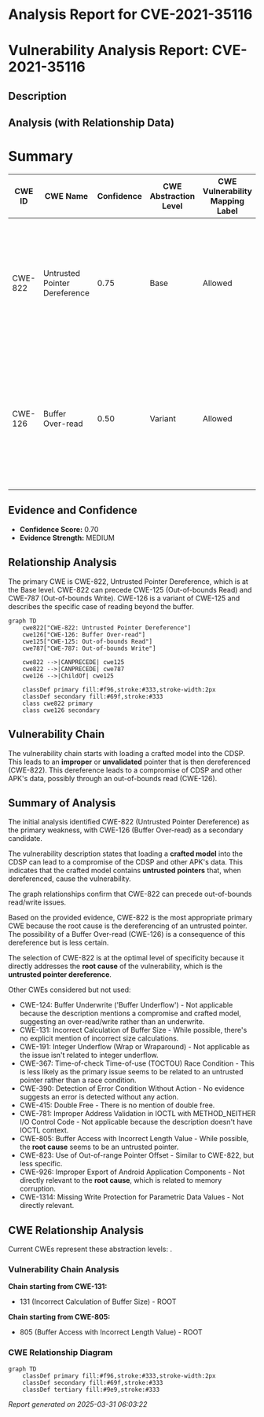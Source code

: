 # Analysis Report for CVE-2021-35116

# Vulnerability Analysis Report: CVE-2021-35116

## Description



## Analysis (with Relationship Data)

# Summary
| CWE ID | CWE Name | Confidence | CWE Abstraction Level | CWE Vulnerability Mapping Label | CWE-Vulnerability Mapping Notes |
|---|---|---|---|---|---|
| CWE-822 | Untrusted Pointer Dereference | 0.75 | Base | Allowed | Primary CWE. Loading a crafted model into CDSP leads to dereferencing of untrusted pointer, leading to compromise of CDSP and other APK's data. |
| CWE-126 | Buffer Over-read | 0.50 | Variant | Allowed | Secondary candidate. Loading a crafted model into CDSP leads to reading beyond the buffer, leading to compromise of CDSP and other APK's data. |

## Evidence and Confidence

*   **Confidence Score:** 0.70
*   **Evidence Strength:** MEDIUM

## Relationship Analysis
The primary CWE is CWE-822, Untrusted Pointer Dereference, which is at the Base level. CWE-822 can precede CWE-125 (Out-of-bounds Read) and CWE-787 (Out-of-bounds Write). CWE-126 is a variant of CWE-125 and describes the specific case of reading beyond the buffer.

```mermaid
graph TD
    cwe822["CWE-822: Untrusted Pointer Dereference"]
    cwe126["CWE-126: Buffer Over-read"]
    cwe125["CWE-125: Out-of-bounds Read"]
    cwe787["CWE-787: Out-of-bounds Write"]

    cwe822 -->|CANPRECEDE| cwe125
    cwe822 -->|CANPRECEDE| cwe787
    cwe126 -->|ChildOf| cwe125

    classDef primary fill:#f96,stroke:#333,stroke-width:2px
    classDef secondary fill:#69f,stroke:#333
    class cwe822 primary
    class cwe126 secondary
```

## Vulnerability Chain
The vulnerability chain starts with loading a crafted model into the CDSP. This leads to an **improper** or **unvalidated** pointer that is then dereferenced (CWE-822). This dereference leads to a compromise of CDSP and other APK's data, possibly through an out-of-bounds read (CWE-126).

## Summary of Analysis
The initial analysis identified CWE-822 (Untrusted Pointer Dereference) as the primary weakness, with CWE-126 (Buffer Over-read) as a secondary candidate.

The vulnerability description states that loading a **crafted model** into the CDSP can lead to a compromise of the CDSP and other APK's data. This indicates that the crafted model contains **untrusted pointers** that, when dereferenced, cause the vulnerability.

The graph relationships confirm that CWE-822 can precede out-of-bounds read/write issues.

Based on the provided evidence, CWE-822 is the most appropriate primary CWE because the root cause is the dereferencing of an untrusted pointer. The possibility of a Buffer Over-read (CWE-126) is a consequence of this dereference but is less certain.

The selection of CWE-822 is at the optimal level of specificity because it directly addresses the **root cause** of the vulnerability, which is the **untrusted pointer dereference**.

Other CWEs considered but not used:

*   CWE-124: Buffer Underwrite ('Buffer Underflow') - Not applicable because the description mentions a compromise and crafted model, suggesting an over-read/write rather than an underwrite.
*   CWE-131: Incorrect Calculation of Buffer Size - While possible, there's no explicit mention of incorrect size calculations.
*   CWE-191: Integer Underflow (Wrap or Wraparound) - Not applicable as the issue isn't related to integer underflow.
*   CWE-367: Time-of-check Time-of-use (TOCTOU) Race Condition - This is less likely as the primary issue seems to be related to an untrusted pointer rather than a race condition.
*   CWE-390: Detection of Error Condition Without Action - No evidence suggests an error is detected without any action.
*   CWE-415: Double Free - There is no mention of double free.
*   CWE-781: Improper Address Validation in IOCTL with METHOD\_NEITHER I/O Control Code - Not applicable because the description doesn't have IOCTL context.
*   CWE-805: Buffer Access with Incorrect Length Value - While possible, the **root cause** seems to be an untrusted pointer.
*   CWE-823: Use of Out-of-range Pointer Offset - Similar to CWE-822, but less specific.
*   CWE-926: Improper Export of Android Application Components - Not directly relevant to the **root cause**, which is related to memory corruption.
*   CWE-1314: Missing Write Protection for Parametric Data Values - Not directly relevant.


## CWE Relationship Analysis

Current CWEs represent these abstraction levels: .


### Vulnerability Chain Analysis

**Chain starting from CWE-131:**
- 131 (Incorrect Calculation of Buffer Size) - ROOT


**Chain starting from CWE-805:**
- 805 (Buffer Access with Incorrect Length Value) - ROOT



### CWE Relationship Diagram

```mermaid
graph TD
    classDef primary fill:#f96,stroke:#333,stroke-width:2px
    classDef secondary fill:#69f,stroke:#333
    classDef tertiary fill:#9e9,stroke:#333
```



*Report generated on 2025-03-31 06:03:22*
